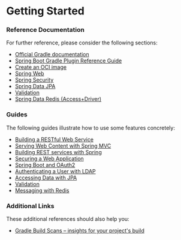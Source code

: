# Getting Started

### Reference Documentation
For further reference, please consider the following sections:

* [Official Gradle documentation](https://docs.gradle.org)
* [Spring Boot Gradle Plugin Reference Guide](https://docs.spring.io/spring-boot/docs/2.7.15/gradle-plugin/reference/html/)
* [Create an OCI image](https://docs.spring.io/spring-boot/docs/2.7.15/gradle-plugin/reference/html/#build-image)
* [Spring Web](https://docs.spring.io/spring-boot/docs/2.7.15/reference/htmlsingle/index.html#web)
* [Spring Security](https://docs.spring.io/spring-boot/docs/2.7.15/reference/htmlsingle/index.html#web.security)
* [Spring Data JPA](https://docs.spring.io/spring-boot/docs/2.7.15/reference/htmlsingle/index.html#data.sql.jpa-and-spring-data)
* [Validation](https://docs.spring.io/spring-boot/docs/2.7.15/reference/htmlsingle/index.html#io.validation)
* [Spring Data Redis (Access+Driver)](https://docs.spring.io/spring-boot/docs/2.7.15/reference/htmlsingle/index.html#data.nosql.redis)

### Guides
The following guides illustrate how to use some features concretely:

* [Building a RESTful Web Service](https://spring.io/guides/gs/rest-service/)
* [Serving Web Content with Spring MVC](https://spring.io/guides/gs/serving-web-content/)
* [Building REST services with Spring](https://spring.io/guides/tutorials/rest/)
* [Securing a Web Application](https://spring.io/guides/gs/securing-web/)
* [Spring Boot and OAuth2](https://spring.io/guides/tutorials/spring-boot-oauth2/)
* [Authenticating a User with LDAP](https://spring.io/guides/gs/authenticating-ldap/)
* [Accessing Data with JPA](https://spring.io/guides/gs/accessing-data-jpa/)
* [Validation](https://spring.io/guides/gs/validating-form-input/)
* [Messaging with Redis](https://spring.io/guides/gs/messaging-redis/)

### Additional Links
These additional references should also help you:

* [Gradle Build Scans – insights for your project's build](https://scans.gradle.com#gradle)

